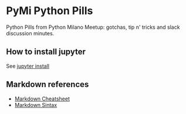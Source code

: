 # PyMi Python Pills

Python Pills from Python Milano Meetup: gotchas, tip n' tricks and slack discussion minutes.

## How to install jupyter

See [jupyter install](http://jupyter.org/install.html)

## Markdown references

* [Markdown Cheatsheet](https://github.com/adam-p/markdown-here/wiki/Markdown-Cheatsheet)
* [Markdown Sintax](https://guides.github.com/pdfs/markdown-cheatsheet-online.pdf)
